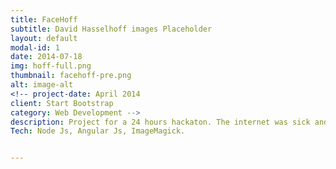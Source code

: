 ```yaml
---
title: FaceHoff
subtitle: David Hasselhoff images Placeholder
layout: default
modal-id: 1
date: 2014-07-18
img: hoff-full.png
thumbnail: facehoff-pre.png
alt: image-alt
<!-- project-date: April 2014
client: Start Bootstrap
category: Web Development -->
description: Project for a 24 hours hackaton. The internet was sick and tired of boring custom-sized placeholder images. This is the new favourite tool for developers looking for freedom that let the user choose their size and get back David Hassellof images.
Tech: Node Js, Angular Js, ImageMagick.


---
```

